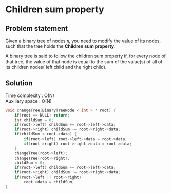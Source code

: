 # Children sum property

## Problem statement

Given a binary tree of nodes `N`, you need to modify the value of its nodes, such that the tree holds the **Children sum property**.

A binary tree is said to follow the children sum property if, for every node of that tree, the value of that node is equal to the sum of the value(s) of all of its children nodes( left child and the right child).

## Solution

Time complexity : O(N)  
Auxiliary space : O(N)

```cpp
void changeTree(BinaryTreeNode < int > * root) {
    if(root == NULL) return;
    int childSum = 0;
    if(root->left) childSum += root->left->data;
    if(root->right) childSum += root->right->data;
    if(childSum < root->data) {
        if(root->left) root->left->data = root->data;
        if(root->right) root->right->data = root->data;
    }
    changeTree(root->left);
    changeTree(root->right);
    childSum = 0;
    if(root->left) childSum += root->left->data;
    if(root->right) childSum += root->right->data;
    if(root->left || root->right)
        root->data = childSum;
}
```
